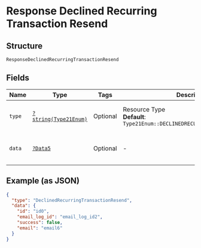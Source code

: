 
# Response Declined Recurring Transaction Resend

## Structure

`ResponseDeclinedRecurringTransactionResend`

## Fields

| Name | Type | Tags | Description | Getter | Setter |
|  --- | --- | --- | --- | --- | --- |
| `type` | [`?string(Type21Enum)`](../../doc/models/type-21-enum.md) | Optional | Resource Type<br>**Default**: `Type21Enum::DECLINEDRECURRINGTRANSACTIONRESEND` | getType(): ?string | setType(?string type): void |
| `data` | [`?Data5`](../../doc/models/data-5.md) | Optional | - | getData(): ?Data5 | setData(?Data5 data): void |

## Example (as JSON)

```json
{
  "type": "DeclinedRecurringTransactionResend",
  "data": {
    "id": "id0",
    "email_log_id": "email_log_id2",
    "success": false,
    "email": "email6"
  }
}
```

